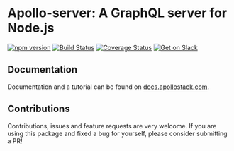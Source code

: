 # Apollo-server: A GraphQL server for Node.js

[![npm version](https://badge.fury.io/js/apollo-server.svg)](https://badge.fury.io/js/apollo-server)
[![Build Status](https://travis-ci.org/apollostack/apollo-server.svg?branch=master)](https://travis-ci.org/apollostack/apollo-server)
[![Coverage Status](https://coveralls.io/repos/github/apollostack/apollo-server/badge.svg?branch=master)](https://coveralls.io/github/apollostack/apollo-server?branch=master)
[![Get on Slack](http://slack.apollostack.com/badge.svg)](http://slack.apollostack.com/)

## Documentation

Documentation and a tutorial can be found on [docs.apollostack.com](http://docs.apollostack.com/apollo-server).

## Contributions

Contributions, issues and feature requests are very welcome. If you are using this package and fixed a bug for yourself, please consider submitting a PR!

